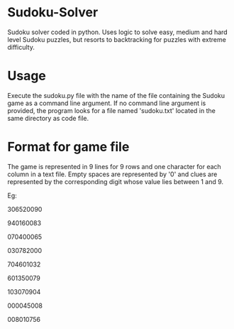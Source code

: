 # Sudoku-Solver
Sudoku solver coded in python. Uses logic to solve easy, medium and hard level Sudoku puzzles, but resorts to backtracking for puzzles with extreme difficulty.

# Usage

Execute the sudoku.py file with the name of the file containing the Sudoku game as a command line argument. If no command line argument is provided, the program looks for a file named 'sudoku.txt' located in the same directory as code file.

# Format for game file

The game is represented in 9 lines for 9 rows and one character for each column in a text file. Empty spaces are represented by '0' and clues are represented by the corresponding digit whose value lies between 1 and 9.

Eg:

306520090

940160083

070400065

030782000

704601032

601350079

103070904

000045008

008010756
